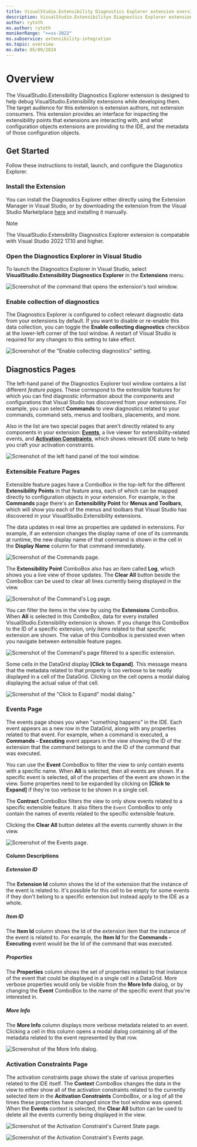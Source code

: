 ```yaml
---
title: VisualStudio.Extensibility Diagnostics Explorer extension overview
description: VisualStudio.Extensibilityo Diagnostics Explorer extension
author: rytoth
ms.author: rytoth
monikerRange: ">=vs-2022"
ms.subservice: extensibility-integration
ms.topic: overview
ms.date: 05/09/2024
---
```


# Overview

The VisualStudio.Extensibility Diagnostics Explorer extension is designed to help debug VisualStudio.Extensibility extensions while developing them. The target audience for this extension is extension authors, not extension consumers. This extension provides an interface for inspecting the extensibility points that extensions are interacting with, and what configuration objects extensions are providing to the IDE, and the metadata of those configuration objects. 

## Get Started

Follow these instructions to install, launch, and configure the Diagsnotics Explorer.

### Install the Extension

You can install the Diagnostics Explorer either directly using the Extension Manager in Visual Studio, or by downloading the extension from the Visual Studio Marketplace [here](https://aka.ms/VisualStudio.Extensibility/DiagnosticsExplorer) and installing it manually.

> [!NOTE]
> The VisualStudio.Extensibility Diagnostics Explorer extension is compatable with Visual Studio 2022 17.10 and higher.

### Open the Diagnostics Explorer in Visual Studio

To launch the Diagnostics Explorer in Visual Studio, select **VisualStudio.Extensibility Diagnostics Explorer** in the **Extensions** menu.

![Screenshot of the command that opens the extension's tool window.](./media/image-1.png)

### Enable collection of diagnostics

The Diagnostics Explorer is configured to collect relevant diagnostic data from your extensions by default. If you want to disable or re-enable this data collection, you can toggle the **Enable collecting diagnostics** checkbox at the lower-left corner of the tool window. A restart of Visual Studio is required for any changes to this setting to take effect.

![Screenshot of the "Enable collecting diagnostics" setting.](./media/image-11.png)

## Diagnostics Pages

The left-hand panel of the Diagnostics Explorer tool window contains a list different *feature pages*. These correspond to the extensible features for which you can find diagnostic information about the components and configurations that Visual Studio has discovered from your extensions. For example, you can select **Commands** to view diagnostics related to your commands, command sets, menus and toolbars, placements, and more.

Also in the list are two special pages that aren't directly related to any components in your extension: [**Events**](#events-page), a live viewer for extensibility-related events, and [**Activation Constraints**](#activation-constraints-page), which shows relevant IDE state to help you craft your activation constraints.

![Screenshot of the left hand panel of the tool window.](./media/image-2.png)

### Extensible Feature Pages

Extensible feature pages have a ComboBox in the top-left for the different **Extensibility Points** in that feature area, each of which can be mapped directly to configuration objects in your extension. For example, in the **Commands** page there's an **Extensibility Point** for **Menus and Toolbars**, which will show you each of the menus and toolbars that Visual Studio has discovered in your VisualStudio.Extensibility extensions.

The data updates in real time as properties are updated in extensions. For example, if an extension changes the display name of one of its commands at runtime, the new display name of that command is shown in the cell in the **Display Name** column for that command immediately.

![Screenshot of the Commands page.](./media/image-3.png)

The **Extensibility Point** ComboBox also has an item called **Log**, which shows you a live view of those updates. The **Clear All** button beside the ComboBox can be used to clear all lines currently being displayed in the view.

![Screenshot of the Command's Log page.](./media/image-4.png)

You can filter the items in the view by using the **Extensions** ComboBox. When **All** is selected in this ComboBox, data for every installed VisualStudio.Extensibility extension is shown. If you change this ComboBox to the ID of a specific extension, only items related to that specific extension are shown. The value of this ComboBox is persisted even when you navigate between extensible feature pages.

![Screenshot of the Command's page filtered to a specific extension.](./media/image-5.png)

Some cells in the DataGrid display **[Click to Expand]**. This message means that the metadata related to that property is too verbose to be neatly displayed in a cell of the DataGrid. Clicking on the cell opens a modal dialog displaying the actual value of that cell.

![Screenshot of the "Click to Expand" modal dialog."](./media/image-6.png)

### Events Page

The events page shows you when "something happens" in the IDE. Each event appears as a new row in the DataGrid, along with any properties related to that event. For example, when a command is executed, a **Commands - Executing** event appears in the view showing the ID of the extension that the command belongs to and the ID of the command that was executed.

You can use the **Event** ComboBox to filter the view to only contain events with a specific name. When **All** is selected, then all events are shown. If a specific event is selected, all of the properties of the event are shown in the view. Some properties need to be expanded by clicking on **[Click to Expand]** if they're too verbose to be shown in a single cell.

The **Contract** ComboBox filters the view to only show events related to a specific extensible feature. It also filters the `Event` ComboBox to only contain the names of events related to the specific extensible feature.

Clicking the **Clear All** button deletes all the events currently shown in the view.

![Screenshot of the Events page.](./media/image-7.png)

#### Column Descriptions

##### Extension ID

The **Extension Id** column shows the Id of the extension that the instance of the event is related to. It's possible for this cell to be empty for some events if they don't belong to a specific extension but instead apply to the IDE as a whole.

##### Item ID

The **Item Id** column shows the Id of the extension item that the instance of the event is related to. For example, the **Item Id** for the **Commands - Executing** event would be the Id of the command that was executed.

##### Properties

The **Properties** column shows the set of properties related to that instance of the event that could be displayed in a single cell in a DataGrid. More verbose properties would only be visible from the **More Info** dialog, or by changing the **Event** ComboBox to the name of the specific event that you're interested in.

##### More Info

The **More Info** column displays more verbose metadata related to an event. Clicking a cell in this column opens a modal dialog containing all of the metadata related to the event represented by that row.

![Screenshot of the More Info dialog.](./media/image-8.png)

### Activation Constraints Page

The activation constraints page shows the state of various properties related to the IDE itself. The **Context** ComboBox changes the data in the view to either show all of the activation constraints related to the currently selected item in the **Acitvation Constraints** ComboBox, or a log of all the times these properties have changed since the tool window was opened. When the **Events** context is selected, the **Clear All** button can be used to delete all the events currently being displayed in the view.

![Screenshot of the Activation Constraint's Current State page.](./media/image-9.png)

![Screenshot of the Activation Constraint's Events page.](./media/image-10.png)

